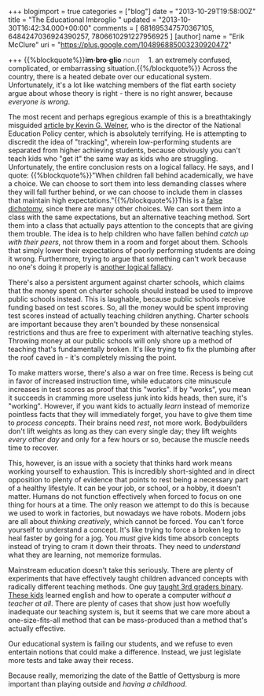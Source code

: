 +++
blogimport = true
categories = ["blog"]
date = "2013-10-29T19:58:00Z"
title = "The Educational Imbroglio  "
updated = "2013-10-30T16:42:34.000+00:00"
comments = [ 681695347570367105, 6484247036924390257, 7806610291227956925 ]
[author]
name = "Erik McClure"
uri = "https://plus.google.com/104896885003230920472"

+++
{{%blockquote%}}**im·bro·glio**
<span style="color:#666">*noun*</span>
<span style="padding-left:1em;">1. an extremely confused, complicated, or embarrassing situation.</span>{{%/blockquote%}}
Across the country, there is a heated debate over our educational system. Unfortunately, it's a lot like watching members of the flat earth society argue about whose theory is right - there is no right answer, because *everyone is wrong*.

The most recent and perhaps egregious example of this is a breathtakingly misguided [article by Kevin G. Welner](http://blogs.seattletimes.com/educationlab/2013/10/27/roundtable-can-tracking-ever-work/#2), who is the director of the National Education Policy center, which is absolutely terrifying. He is attempting to discredit the idea of "tracking", wherein low-performing students are separated from higher achieving students, because obviously you can't teach kids who "get it" the same way as kids who are struggling. Unfortunately, the entire conclusion rests on a logical fallacy. He says, and I quote:
{{%blockquote%}}"When children fall behind academically, we have a choice. We can choose to sort them into less demanding classes where they will fall further behind, or we can choose to include them in classes that maintain high expectations."{{%/blockquote%}}This is a [false dichotomy](http://en.wikipedia.org/wiki/False_dilemma), since there are many other choices. We can sort them into a class with the same expectations, but an alternative teaching method. Sort them into a class that actually pays attention to the concepts that are giving them trouble. The idea is to help children who have fallen behind *catch up with their peers*, not throw them in a room and forget about them. Schools that simply lower their expectations of poorly performing students are doing it wrong. Furthermore, trying to argue that something can't work because no one's doing it properly is [another logical fallacy](http://en.wikipedia.org/wiki/Argument_from_ignorance).

There's also a persistent argument against charter schools, which claims that the money spent on charter schools should instead be used to improve public schools instead. This is laughable, because public schools receive funding based on test scores. So, all the money would be spent improving test scores instead of actually teaching children anything. Charter schools are important because they aren't bounded by these nonsensical restrictions and thus are free to experiment with alternative teaching styles. Throwing money at our public schools will only shore up a method of teaching that's fundamentally broken. It's like trying to fix the plumbing after the roof caved in - it's completely missing the point.

To make matters worse, there's also a war on free time. Recess is being cut in favor of increased instruction time, while educators cite minuscule increases in test scores as proof that this "works". If by "works", you mean it succeeds in cramming more useless junk into kids heads, then sure, it's "working". However, if you want kids to actually *learn* instead of memorize pointless facts that they will immediately forget, you have to give them time to *process concepts*. Their brains need *rest*, not more work. Bodybuilders don't lift weights as long as they can every single day; they lift weights *every other day* and only for a few hours or so, because the muscle needs time to recover.

This, however, is an issue with a society that thinks hard work means working yourself to exhaustion. This is incredibly short-sighted and in direct opposition to plenty of evidence that points to rest being a necessary part of a healthy lifestyle. It can be your job, or school, or a hobby, it doesn't matter. Humans do not function effectively when forced to focus on one thing for hours at a time. The only reason we attempt to do this is because we used to work in factories, but nowadays we have robots. Modern jobs are all about *thinking creatively*, which cannot be forced. You can't force yourself to understand a concept. It's like trying to force a broken leg to heal faster by going for a jog. You *must* give kids time absorb concepts instead of trying to cram it down their throats. They need to *understand* what they are learning, not memorize formulas.

Mainstream education doesn't take this seriously. There are plenty of experiments that have effectively taught children advanced concepts with radically different teaching methods. One guy [taught 3rd graders binary](http://www.garlikov.com/Soc_Meth.html). [These kids](http://edition.cnn.com/2013/02/27/opinion/ted-prize-students-teach-themselves/index.html) learned english and how to operate a computer *without a teacher at all*. There are plenty of cases that show just how woefully inadequate our teaching system is, but it seems that we care more about a one-size-fits-all method that can be mass-produced than a method that's actually effective.

Our educational system is failing our students, and we refuse to even entertain notions that could make a difference. Instead, we just legislate more tests and take away their recess.

Because really, memorizing the date of the Battle of Gettysburg is more important than playing outside and *having a childhood*.
